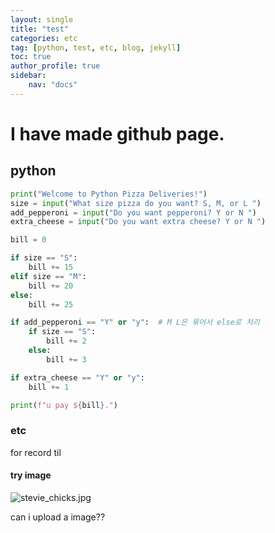```yaml
---
layout: single
title: "test"
categories: etc
tag: [python, test, etc, blog, jekyll]
toc: true
author_profile: true
sidebar:
    nav: "docs"
---
```


# I have made github page.

## python
```python
print("Welcome to Python Pizza Deliveries!")
size = input("What size pizza do you want? S, M, or L ")
add_pepperoni = input("Do you want pepperoni? Y or N ")
extra_cheese = input("Do you want extra cheese? Y or N ")

bill = 0

if size == "S":
    bill += 15
elif size == "M":
    bill += 20
else:
    bill += 25

if add_pepperoni == "Y" or "y":  # M L은 묶어서 else로 처리
    if size == "S":
        bill += 2
    else:
        bill += 3

if extra_cheese == "Y" or "y":
    bill += 1

print(f"u pay ${bill}.")
```

### etc
for record til




#### try image
![stevie_chicks.jpg](/Users/omar_kim/Desktop/Developer/The%20Web%20Developer%20부트캠프_Colt%20Steele/1.%20HTML/pictures/stevie_chicks.jpg)

can i upload a image??
